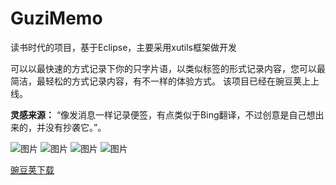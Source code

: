 # GuziMemo
读书时代的项目，基于Eclipse，主要采用xutils框架做开发

可以以最快速的方式记录下你的只字片语，以类似标签的形式记录内容，您可以最简洁，最轻松的方式记录内容，有不一样的体验方式。
该项目已经在豌豆荚上上线。

**灵感来源：** “像发消息一样记录便签，有点类似于Bing翻译，不过创意是自己想出来的，并没有抄袭它。”。

![图片](http://img.wdjimg.com/mms/screenshot/3/d6/5bf3c335d35d26a057442a11e0c2dd63_320_569.jpeg)
![图片](http://img.wdjimg.com/mms/screenshot/9/d1/8ecee0af5b7237c3d1b95b9294b1ad19_320_569.jpeg)
![图片](http://img.wdjimg.com/mms/screenshot/b/2e/7626434f19acfd966f4727ab4118c2eb_320_569.jpeg)
![图片](http://img.wdjimg.com/mms/screenshot/d/39/4f1514c962d1b5a2b44918445b4a639d_320_569.jpeg)


[豌豆荚下载](http://www.wandoujia.com/apps/me.guzi.mome)
